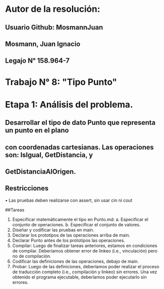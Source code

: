 # Autor de la resolución:
## Usuario Github: MosmannJuan
## Mosmann, Juan Ignacio
## Legajo N° 158.964-7

# Trabajo N° 8: "Tipo Punto"

# Etapa 1: Análisis del problema.
## Desarrollar el tipo de dato Punto que representa un punto en el plano
## con coordenadas cartesianas. Las operaciones son: IsIgual, GetDistancia, y
## GetDistanciaAlOrigen.

## Restricciones
• Las pruebas deben realizarse con assert, sin usar cin ni cout

##Tareas
1. Especificar matemáticamente el tipo en Punto.md:
a. Especificar el conjunto de operaciones.
b. Especificar el conjunto de valores.
2. Diseñar y codificar las pruebas en main.
3. Declarar los prototipos de las operaciones arriba de main.
4. Declarar Punto antes de los prototipos las operaciones.
5. Compilar: Luego de finalizar tareas anteriores, estamos en condiciones de compilar. Deberíamos obtener error de linkeo (i.e., vinculación) pero no de compilación.
6. Codificar las definiciones de las operaciones, debajo de main.
7. Probar: Luego de las definiciones, deberíamos poder realizar el proceso de traducción completo (i.e., compilación y linkeo) sin errores. Una vez obtenido el programa ejecutable, deberíamos poder ejecutarlo sin errores.

